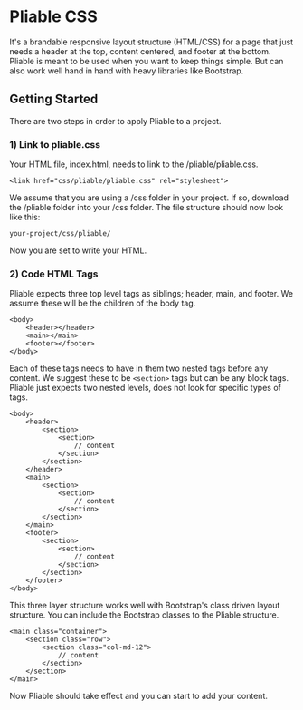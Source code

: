 # Pliable CSS

It's a brandable responsive layout structure (HTML/CSS) for a page that just needs a header at the top, content centered, and footer at the bottom.  Pliable is meant to be used when you want to keep things simple.  But can also work well hand in hand with heavy libraries like Bootstrap.  

## Getting Started

There are two steps in order to apply Pliable to a project.

### 1) Link to pliable.css

Your HTML file, index.html, needs to link to the /pliable/pliable.css.  

```
<link href="css/pliable/pliable.css" rel="stylesheet">
```
We assume that you are using a /css folder in your project.  If so, download the /pliable folder into your /css folder.  The file structure should now look like this:

```
your-project/css/pliable/
```
Now you are set to write your HTML.

### 2) Code HTML Tags

Pliable expects three top level tags as siblings; header, main, and footer.  We assume these will be the children of the body tag.

```
<body>
    <header></header>
    <main></main>
    <footer></footer>
</body>
```
Each of these tags needs to have in them two nested tags before any content.  We suggest these to be `<section>` tags but can be any block tags.  Pliable just expects two nested levels, does not look for specific types of tags.  

```
<body>
    <header>
        <section>
            <section>
                // content
            </section>
        </section>
    </header>
    <main>
        <section>
            <section>
                // content
            </section>
        </section>
    </main>
    <footer>
        <section>
            <section>
                // content
            </section>
        </section>
    </footer>
</body>
```

This three layer structure works well with Bootstrap's class driven layout structure.  You can include the Bootstrap classes to the Pliable structure. 

```
<main class="container">
    <section class="row">
        <section class="col-md-12">
            // content
        </section>
    </section>
</main>
```
Now Pliable should take effect and you can start to add your content.